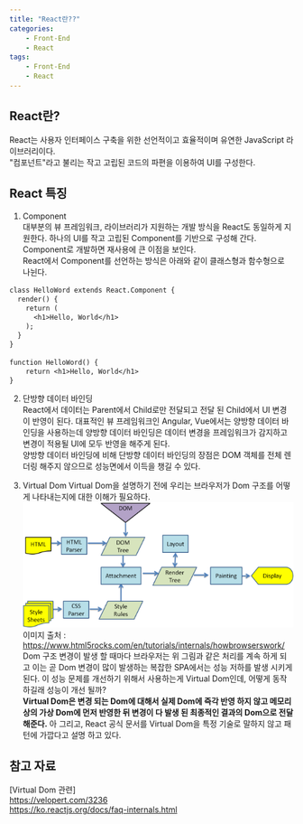 ```yaml
---
title: "React란??"
categories: 
    - Front-End
    - React
tags: 
    - Front-End
    - React
---
```

## React란?
React는 사용자 인터페이스 구축을 위한 선언적이고 효율적이며 유연한 JavaScript 라이브러리이다.<br>
"컴포넌트"라고 불리는 작고 고립된 코드의 파편을 이용하여 UI를 구성한다.

## React 특징
1. Component<br>
대부분의 뷰 프레임워크, 라이브러리가 지원하는 개발 방식을 React도 동일하게 지원한다. 하나의 UI를 작고 고립된 Component를 기반으로 구성해 간다. </br>
Component로 개발하면 재사용에 큰 이점을 보인다. <br>
React에서 Component를 선언하는 방식은 아래와 같이 클래스형과 함수형으로 나뉜다.<br>
```
class HelloWord extends React.Component {
  render() {
    return (
      <h1>Hello, World</h1>
    );
  }
}

function HelloWord() {
    return <h1>Hello, World</h1>
}
```


2. 단방향 데이터 바인딩<br>
React에서 데이터는 Parent에서 Child로만 전달되고 전달 된 Child에서 UI 변경이 반영이 된다. 대표적인 뷰 프레임워크인 Angular, Vue에서는 양방향 데이터 바인딩을 사용하는데 양방향 데이터 바인딩은 데이터 변경을 프레임워크가 감지하고 변경이 적용될 UI에 모두 반영을 해주게 된다. <br>
양방향 데이터 바인딩에 비해 단방향 데이터 바인딩의 장점은 DOM 객체를 전체 렌더링 해주지 않으므로 성능면에서 이득을 챙길 수 있다. <br>

3. Virtual Dom
Virtual Dom을 설명하기 전에 우리는 브라우저가 Dom 구조를 어떻게 나타내는지에 대한 이해가 필요하다.<br>
![Dom Render](/assets/images/domRenderTree.png)<br>
이미지 출처 : https://www.html5rocks.com/en/tutorials/internals/howbrowserswork/<br>
Dom 구조 변경이 발생 할 때마다 브라우저는 위 그림과 같은 처리를 계속 하게 되고 이는 곧 Dom 변경이 많이 발생하는 복잡한 SPA에서는 성능 저하를 발생 시키게 된다. 이 성능 문제를 개선하기 위해서 사용하는게 Virtual Dom인데, 어떻게 동작하길래 성능이 개선 될까?<br>
<b>Virtual Dom은 변경 되는 Dom에 대해서 실제 Dom에 즉각 반영 하지 않고 메모리 상의 가상 Dom에 먼저 반영한 뒤 변경이 다 발생 된 최종적인 결과의 Dom으로 전달 해준다.</b> 아 그리고, React 공식 문서를 Virtual Dom을 특정 기술로 말하지 않고 패턴에 가깝다고 설명 하고 있다. 

## 참고 자료
[Virtual Dom 관련] <br>
https://velopert.com/3236 <br>
https://ko.reactjs.org/docs/faq-internals.html